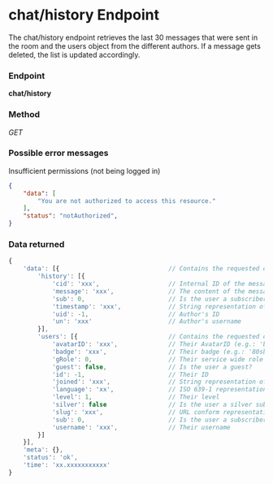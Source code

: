 # chat/history Endpoint

The chat/history endpoint retrieves the last 30 messages that were sent in the room and the users object from the different authors.
If a message gets deleted, the list is updated accordingly.

### Endpoint

**chat/history**

### Method

_GET_

### Possible error messages

Insufficient permissions (not being logged in)
```json
{
    "data": [
        "You are not authorized to access this resource."
    ],
    "status": "notAuthorized",
}
```

### Data returned

```js
{
    'data': [{                              // Contains the requested data
        'history': [{
            'cid': 'xxx',                   // Internal ID of the message
            'message': 'xxx',               // The content of the message
            'sub': 0,                       // Is the user a subscriber? (0 = false; 1 = true)
            'timestamp': 'xxx',             // String representation of the time the message was sent (e.g.: '2018-01-23 06:45:23.000000')
            'uid': -1,                      // Author's ID
            'un': 'xxx'                     // Author's username
        }],
        'users': [{                         // Contains the requested data
            'avatarID': 'xxx',              // Their AvatarID (e.g.: 'base01')
            'badge': 'xxx',                 // Their badge (e.g.: '80sb01')
            'gRole': 0,                     // Their service wide role (0 = None; 3000 = Brand Ambassador (BA); 5000 = Admin)
            'guest': false,                 // Is the user a guest?
            'id': -1,                       // Their ID
            'joined': 'xxx',                // String representation of the time they joined plug (e.g.: '2014-07-23 22:47:00.573000')
            'language': 'xx',               // ISO 639-1 representation of their used language
            'level': 1,                     // Their level
            'silver': false                 // Is the user a silver subscriber?
            'slug': 'xxx',                  // URL conform representation of their name (also used for the profile page)
            'sub': 0,                       // Is the user a subscriber? (0 = false; 1 = true)
            'username': 'xxx',              // Their username
        }]
    }],
    'meta': {},
    'status': 'ok',
    'time': 'xx.xxxxxxxxxxx'
}
```
